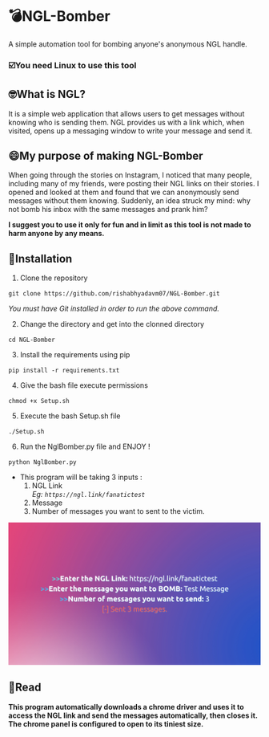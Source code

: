 # 💣NGL-Bomber
A simple automation tool for bombing anyone's anonymous NGL handle.
### ☑️You need Linux to use this tool  

## 🤓What is NGL?
It is a simple web application that allows users to get messages without knowing who is sending them. NGL provides us with a link which, when visited, opens up a messaging window to write your message and send it.

## 😄My purpose of making NGL-Bomber
When going through the stories on Instagram, I noticed that many people, including many of my friends, were posting their NGL links on their stories. I opened and looked at them and found that we can anonymously send messages without them knowing. Suddenly, an idea struck my mind: why not bomb his inbox with the same messages and prank him?
  
**I suggest you to use it only for fun and in limit as this tool is not made to harm anyone by any means.**

## 🔽Installation
1. Clone the repository
```
git clone https://github.com/rishabhyadavm07/NGL-Bomber.git
```
*You must have Git installed in order to run the above command.*

2. Change the directory and get into the clonned directory
```
cd NGL-Bomber
```

3. Install the requirements using pip
```
pip install -r requirements.txt
```
4. Give the bash file execute permissions
```
chmod +x Setup.sh
```
5. Execute the bash Setup.sh file
```
./Setup.sh
```
6. Run the NglBomber.py file and ENJOY !
```
python NglBomber.py
```
- This program will be taking 3 inputs :   
    1. NGL Link  
        *Eg: `https://ngl.link/fanatictest`*  
    2. Message  
    3. Number of messages you want to sent to the victim.  

<img src="Image.png"
     alt="Inputs"
     style="width: 600px" />

## 📖Read
**This program automatically downloads a chrome driver and uses it to access the NGL link and send the messages automatically, then closes it. The chrome panel is configured to open to its tiniest size.**
